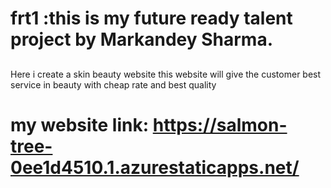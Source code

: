 # frt1 :this is my future ready talent project by Markandey Sharma.
## 
Here i create a skin beauty website this website will give the customer best service in beauty with cheap rate and best quality
# my website link: https://salmon-tree-0ee1d4510.1.azurestaticapps.net/
